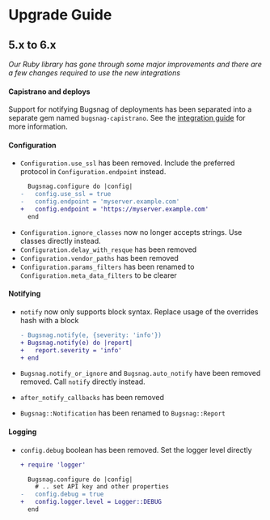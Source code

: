 # Upgrade Guide

## 5.x to 6.x

_Our Ruby library has gone through some major improvements and there are a few
changes required to use the new integrations_

#### Capistrano and deploys

Support for notifying Bugsnag of deployments has been separated into a separate
gem named `bugsnag-capistrano`. See the [integration
guide](https://docs.bugsnag.com/platforms/ruby/capistrano) for more information.


#### Configuration

* `Configuration.use_ssl` has been removed. Include the preferred protocol in `Configuration.endpoint` instead.
  ```diff
    Bugsnag.configure do |config|
  -   config.use_ssl = true
  -   config.endpoint = 'myserver.example.com'
  +   config.endpoint = 'https://myserver.example.com'
    end
  ```
* `Configuration.ignore_classes` now no longer accepts strings. Use classes directly instead.
* `Configuration.delay_with_resque` has been removed
* `Configuration.vendor_paths` has been removed
* `Configuration.params_filters` has been renamed to `Configuration.meta_data_filters` to be clearer

#### Notifying

* `notify` now only supports block syntax. Replace usage of the overrides hash with a block

  ```diff
  - Bugsnag.notify(e, {severity: 'info'})
  + Bugsnag.notify(e) do |report|
  +   report.severity = 'info'
  + end
  ```

* `Bugsnag.notify_or_ignore` and `Bugsnag.auto_notify` have been removed removed. Call `notify` directly instead.
* `after_notify_callbacks` has been removed
* `Bugsnag::Notification` has been renamed to `Bugsnag::Report`

#### Logging

* `config.debug` boolean has been removed. Set the logger level directly

  ```diff
  + require 'logger'

    Bugsnag.configure do |config|
      # .. set API key and other properties
  -   config.debug = true
  +   config.logger.level = Logger::DEBUG
    end
  ```
